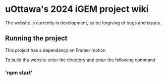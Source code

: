 # uOttawa's 2024 iGEM project wiki

The website is currently in development, so be forgiving of bugs and issues.

## Running the project

This project has a dependancy on Framer motion

To build the website enter the directory and enter the following command

### 'npm start'
